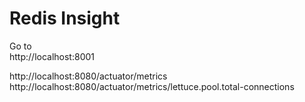 # Redis Insight

Go to  
http://localhost:8001

http://localhost:8080/actuator/metrics
http://localhost:8080/actuator/metrics/lettuce.pool.total-connections